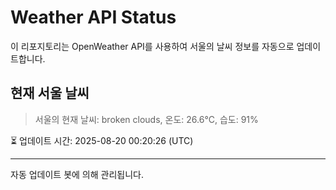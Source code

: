 
# Weather API Status

이 리포지토리는 OpenWeather API를 사용하여 서울의 날씨 정보를 자동으로 업데이트합니다.

## 현재 서울 날씨
> 서울의 현재 날씨: broken clouds, 온도: 26.6°C, 습도: 91%

⏳ 업데이트 시간: 2025-08-20 00:20:26 (UTC)

---
자동 업데이트 봇에 의해 관리됩니다.
